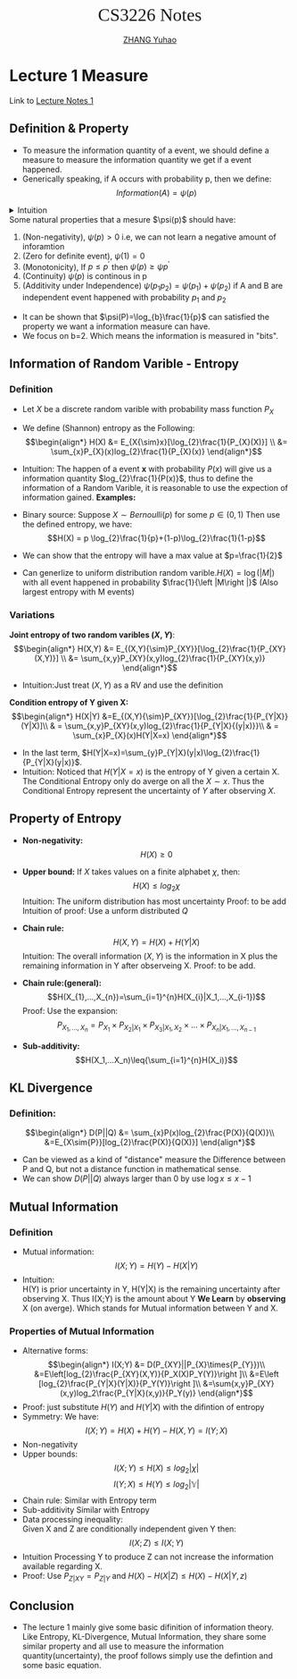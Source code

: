 <center><font face="font" size=6>CS3226 Notes</font></center>
</br>  
<center><a href="https://yzhanglp.com" title="personal website">ZHANG Yuhao</a></center>

# Lecture 1 Measure
Link to [Lecture Notes 1](../materials/01-Measures.pdf)
## Definition & Property
- To measure the information quantity of a event, we should define a measure to measure the information quantity we get if a event happened.
- Generically speaking, if A occurs with probability p, then we define:
  $$Information(A)=\psi(p)$$

<details> <summary>Intuition</summary>
 The intuition that we use <b>p</b> to measure the Information is can be understand as the happen of A change a random event A to a determinstic result. Thus the information quantity should be related with <b>p</b> 
 </details>
Some natural properties that a mesure $\psi(p)$ should have:  

1. (Non-negativity), $\psi(p)>0$ i.e, we can not learn a negative amount of inforamtion
2. (Zero for definite event), $\psi(1)=0$
3. (Monotonicity), If $p\leq{p^{'}}$ then $\psi(p)\ge{\psi{p^{'}}}$
4. (Continuity) $\psi(p)$ is continous in p
5. (Additivity under Independence) $\psi(p_{1}p_{2}) = \psi(p_1)+\psi(p_2)$ if A and B are independent event happened with probability $p_1$ and $p_2$

 - It can be shown that $\psi(P)=\log_{b}\frac{1}{p}$ can satisfied the property we want a information measure can have.
 - We focus on b=2. Which means the information is measured in "bits".
  
 ## Information of Random Varible - Entropy
 ### Definition
 - Let $X$ be a discrete random varible with probability mass function $P_X$
 - We define (Shannon) entropy as the Following:    
 $$\begin{align*}
 H(X) &= E_{X{\sim}x}[\log_{2}\frac{1}{P_{X}(X)}] \\
 &= \sum_{x}P_{X}(x)log_{2}\frac{1}{P_{X}(x)}
\end{align*}$$
- Intuition: The happen of a event **x** with probability $P(x)$ will give us a information quantity $log_{2}\frac{1}{P(x)}$, thus to define the information of a Random Varible, it is reasonable to use the expection of information gained.
**Examples:**
- Binary source:
 Suppose $X\sim{Bernoulli(p)}$ for some $p\in{(0,1)}$
 Then use the defined entropy, we have:
 $$H(X) = p \log_{2}\frac{1}{p}+(1-p)\log_{2}\frac{1}{1-p}$$

 - We can show that the entropy will have a max value at $p=\frac{1}{2}$
 - Can generlize to uniform distribution random varible.$H(X) = \log{(\left |M\right |)}$ with all event happened in probability $\frac{1}{\left |M\right |}$ (Also largest entropy with M events)
  
### Variations
**Joint entropy of two random varibles $(X,Y)$**: 
 $$\begin{align*}
 H(X,Y) &= E_{(X,Y){\sim}P_{XY}}[\log_{2}\frac{1}{P_{XY}(X,Y)}] \\
 &= \sum_{x,y}P_{XY}(x,y)log_{2}\frac{1}{P_{XY}(x,y)}
 \end{align*}$$
- Intuition:Just treat $(X,Y)$ as a RV and use the definition

**Condition entropy of Y given X:**
 $$\begin{align*} H(X|Y) &=E_{(X,Y){\sim}P_{XY}}[\log_{2}\frac{1}{P_{Y|X}}(Y|X)]\\
  & = \sum_{x,y}P_{XY}(x,y)log_{2}\frac{1}{P_{Y|X}{(y|x)}}\\
  & = \sum_{x}P_{X}(x)H(Y|X=x)
  \end{align*}$$

- In the last term, $H(Y|X=x)=\sum_{y}P_{Y|X}(y|x)\log_{2}\frac{1}{P_{Y|X}(y|x)}$.
- Intuition: Noticed that $H(Y|X=x)$ is the entropy of Y given a certain X. The Conditional Entropy only do averge on all the $X\sim{x}$. Thus the Conditional Entropy represent the uncertainty of $Y$ after observing $X$. 

## Property of Entropy
- **Non-negativity:** $$H(X)\ge{0}$$

- **Upper bound:** If $X$ takes values on a finite alphabet $\chi$, then:
 $$H(X)\leq{log_2{\chi}}$$
  Intuition: The uniform distribution has most uncertainty
  Proof: to be add
  Intuition of proof: Use a unform distributed $Q$

- **Chain rule:**
 $$H(X,Y)=H(X)+H(Y|X)$$
  Intuition: The overall information $(X,Y)$ is the information in X plus the remaining information in Y after observeing X.
Proof: to be add.

- **Chain rule:(general):**
 $$H(X_{1},...,X_{n})=\sum_{i=1}^{n}H(X_{i}|X_1,...,X_{i-1})$$
Proof: Use the expansion: 
 $$P_{X_1,...,X_n} = P_{X_1}\times{P_{X_2|X_1}}\times{P_{X_3|X_1,X_2}}\times...\times{P_{X_{n}|X_1,...,X_{n-1}}}$$
- **Sub-additivity:**
 $$H(X_1,...X_n)\leq{\sum_{i=1}^{n}H(X_i)}$$

## KL Divergence  
### Definition:  
 $$\begin{align*}
D(P||Q) &= \sum_{x}P(x)log_{2}\frac{P(X)}{Q(X)}\\
&=E_{X\sim{P}}[log_{2}\frac{P(X)}{Q(X)}]
\end{align*}$$
- Can be viewed as a kind of "distance" measure the Difference between P and Q, but not a distance function in mathematical sense.  
- We can show $D(P||Q)$ always larger than 0 by use $\log{x}\leq{x-1}$  

## Mutual Information
### Definition
- Mutual information:
  $$I(X;Y)=H(Y)-H(X|Y)$$
- Intuition:  
  H(Y) is prior uncertainty in Y, H(Y|X) is the remaining uncertainty after observing X. Thus I(X;Y) is the amount about Y **We Learn** by **observing** X (on averge). Which stands for Mutual information between Y and X.  
### Properties of Mutual Information  
- Alternative forms:  
$$\begin{align*}
I(X;Y) &= D(P_{XY}||P_{X}\times{P_{Y}})\\
&=E\left[log_{2}\frac{P_{XY}(X,Y)}{P_X(X)P_Y(Y)}\right ]\\
&=E\left [log_{2}\frac{P_{Y|X}(Y|X)}{P_Y(Y)}\right ]\\
&=\sum{x,y}P_{XY}(x,y)log_2\frac{P_{Y|X}(x,y)}{P_Y(y)}
\end{align*}$$
- Proof: just substitute $H(Y)$ and $H(Y|X)$ with the difintion of entropy  
- Symmetry: We have:  
$$ I(X;Y) = H(X)+H(Y)-H(X,Y) = I(Y;X)$$
- Non-negativity
- Upper bounds:
  $$I(X;Y)\leq{H(X)}\leq{log_2|\chi|}$$
  $$I(Y;X)\leq{H(Y)}\leq{log_2|\mathbb{Y}|}$$
- Chain rule: Similar with Entropy term
- Sub-additivity Similar with Entropy
- Data processing inequality:  
  Given X and Z are conditionally independent given Y then:
  $$I(X;Z)\leq{I(X;Y)}$$
- Intuition Processing Y to produce Z can not increase the information available regarding X.
- Proof: Use $P_{Z|XY}=P_{Z|Y}$ and $H(X)-H(X|Z)\leq{H(X)-H(X|Y,z)}$

## Conclusion  
- The lecture 1 mainly give some basic difinition of information theory. Like Entropy, KL-Divergence, Mutual Information, they share some similar property and all use to measure the information quantity(uncertainty), the proof follows simply use the defintion and some basic equation.